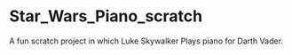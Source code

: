 # Star_Wars_Piano_scratch
A fun scratch project in which Luke Skywalker Plays piano for Darth Vader.

